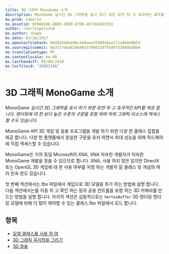 ```yaml
---
title: 3D 그래픽 MonoGame 소개
description: MonoGame 실시간 3D 그래픽을 표시 하기 위한 유연 하 고 효과적인 API를 제공 합니다. 렌더링에 대 한 보다 높은 수준의 구문을 포함 하며 하위 그래픽 리소스에 액세스할 수도 있습니다.
ms.prod: xamarin
ms.assetid: 8706826E-8BA5-4E00-A7D6-4072626E3292
author: charlespetzold
ms.author: chape
ms.date: 03/28/2017
ms.openlocfilehash: b0d8a5b8ae08c460aee4748036ee171a0e84085d
ms.sourcegitcommit: 0a72c7dea020b965378b6314f558bf5360dbd066
ms.translationtype: MT
ms.contentlocale: ko-KR
ms.lasthandoff: 05/09/2018
ms.locfileid: "33922316"
---
```

# <a name="introduction-to-3d-graphics-with-monogame"></a>3D 그래픽 MonoGame 소개

_MonoGame 실시간 3D 그래픽을 표시 하기 위한 유연 하 고 효과적인 API를 제공 합니다. 렌더링에 대 한 보다 높은 수준의 구문을 포함 하며 하위 그래픽 리소스에 액세스할 수도 있습니다._

MonoGame API 3D 게임 및 응용 프로그램을 개발 하기 위한 다양 한 클래스 집합을 제공 합니다. 다양 한 플랫폼에서 동일한 구문을 유지 하면서 최대 성능을 위해 하드웨어에 직접 액세스할 수 있습니다.

MonoGame은 거의 동일 Microsoft의 XNA, XNA 익숙한 개발자가 익숙한 MonoGame 개발을 찾을 수 있으므로 합니다. XNA, 사용 하지 않은 있지만 DirectX 또는 OpenGL 3D 게임에 대 한 사용 여부를 지정 하는 개발자 알 클래스 및 개념의 여러 친숙 한도 있습니다.

첫 번째 섹션에서는.fbx 파일에서 게임으로 3D 모델을 추가 하는 방법에 설명 합니다. 다음 섹션에서는를 이동 하 고 확인 하는 등의 공용 컨트롤을 포함 하는 3D 카메라를 만드는 방법을 설명 합니다. 마지막 섹션은 심층적으로는 `VertexBuffer` 3D 렌더링 렌더링 모델에 비해 더 많이 제어할 수 있는 클래스.fbx 파일에서 로드 합니다.


## <a name="topics"></a>항목

- [모델 클래스를 사용 하 여](~/graphics-games/monogame/3d/part1.md)
- [3D 그래픽 꼭지점을 그리기](~/graphics-games/monogame/3d/part2.md)
- [3D 좌표](~/graphics-games/monogame/3d/part3.md)

